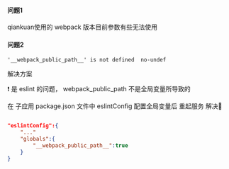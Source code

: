 #### 问题1

qiankuan使用的 webpack 版本目前参数有些无法使用


#### 问题2

```
'__webpack_public_path__' is not defined  no-undef
```
<alert>解决方案</alert>

❗️ 是 eslint 的问题， webpack_public_path 不是全局变量所导致的

在 子应用 package.json 文件中 eslintConfig 配置全局变量后 重起服务 解决🌼

```json

"eslintConfig":{
    "..."
    "globals":{
        "__webpack_public_path__":true
    }
}
```



